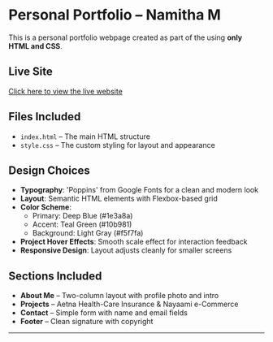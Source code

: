 # Personal Portfolio – Namitha M

This is a personal portfolio webpage created as part of the using **only HTML and CSS**.

## Live Site

 [Click here to view the live website](https://namitham066.github.io)

##  Files Included

- `index.html` – The main HTML structure
- `style.css` – The custom styling for layout and appearance

##  Design Choices

- **Typography**: 'Poppins' from Google Fonts for a clean and modern look
- **Layout**: Semantic HTML elements with Flexbox-based grid
- **Color Scheme**:
  - Primary: Deep Blue (#1e3a8a)
  - Accent: Teal Green (#10b981)
  - Background: Light Gray (#f5f7fa)
- **Project Hover Effects**: Smooth scale effect for interaction feedback
- **Responsive Design**: Layout adjusts cleanly for smaller screens

##  Sections Included

- **About Me** – Two-column layout with profile photo and intro
- **Projects** – Aetna Health-Care Insurance & Nayaami e-Commerce
- **Contact** – Simple form with name and email fields
- **Footer** – Clean signature with copyright

---

